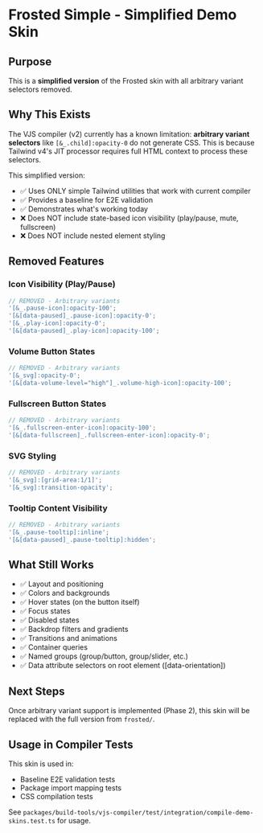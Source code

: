 # Frosted Simple - Simplified Demo Skin

## Purpose

This is a **simplified version** of the Frosted skin with all arbitrary variant selectors removed.

## Why This Exists

The VJS compiler (v2) currently has a known limitation: **arbitrary variant selectors** like `[&_.child]:opacity-0` do not generate CSS. This is because Tailwind v4's JIT processor requires full HTML context to process these selectors.

This simplified version:

- ✅ Uses ONLY simple Tailwind utilities that work with current compiler
- ✅ Provides a baseline for E2E validation
- ✅ Demonstrates what's working today
- ❌ Does NOT include state-based icon visibility (play/pause, mute, fullscreen)
- ❌ Does NOT include nested element styling

## Removed Features

### Icon Visibility (Play/Pause)

```typescript
// REMOVED - Arbitrary variants
'[&_.pause-icon]:opacity-100';
'[&[data-paused]_.pause-icon]:opacity-0';
'[&_.play-icon]:opacity-0';
'[&[data-paused]_.play-icon]:opacity-100';
```

### Volume Button States

```typescript
// REMOVED - Arbitrary variants
'[&_svg]:opacity-0';
'[&[data-volume-level="high"]_.volume-high-icon]:opacity-100';
```

### Fullscreen Button States

```typescript
// REMOVED - Arbitrary variants
'[&_.fullscreen-enter-icon]:opacity-100';
'[&[data-fullscreen]_.fullscreen-enter-icon]:opacity-0';
```

### SVG Styling

```typescript
// REMOVED - Arbitrary variants
'[&_svg]:[grid-area:1/1]';
'[&_svg]:transition-opacity';
```

### Tooltip Content Visibility

```typescript
// REMOVED - Arbitrary variants
'[&_.pause-tooltip]:inline';
'[&[data-paused]_.pause-tooltip]:hidden';
```

## What Still Works

- ✅ Layout and positioning
- ✅ Colors and backgrounds
- ✅ Hover states (on the button itself)
- ✅ Focus states
- ✅ Disabled states
- ✅ Backdrop filters and gradients
- ✅ Transitions and animations
- ✅ Container queries
- ✅ Named groups (group/button, group/slider, etc.)
- ✅ Data attribute selectors on root element ([data-orientation])

## Next Steps

Once arbitrary variant support is implemented (Phase 2), this skin will be replaced with the full version from `frosted/`.

## Usage in Compiler Tests

This skin is used in:

- Baseline E2E validation tests
- Package import mapping tests
- CSS compilation tests

See `packages/build-tools/vjs-compiler/test/integration/compile-demo-skins.test.ts` for usage.
